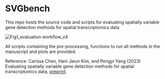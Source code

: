 # SVGbench
This repo hosts the source code and scripts for evaluating spatially variable gene detection methods for spatial transcriptomics data

![Fig1_evaluation workflow_v4](https://github.com/PYangLab/SVGbench/assets/10148940/9e39d918-5a7c-4b3f-8068-24cee617c533)

All scripts containing the pre-processing, functions to run all methods in the manuscript and plots are provided.

Reference:
Carissa Chen, Hani Jieun Kim, and Pengyi Yang (2023) Evaluating spatially variable gene detection methods for spatial transcriptomics data, [preprint](https://www.biorxiv.org/content/10.1101/2022.11.23.517747v1).
